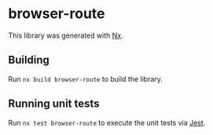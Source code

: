 # browser-route

This library was generated with [Nx](https://nx.dev).

## Building

Run `nx build browser-route` to build the library.

## Running unit tests

Run `nx test browser-route` to execute the unit tests via [Jest](https://jestjs.io).
